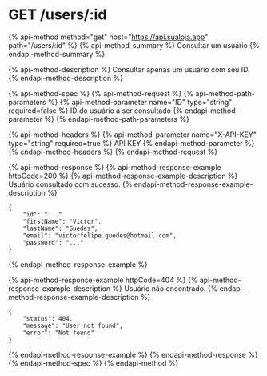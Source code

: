 # GET /users/:id

{% api-method method="get" host="https://api.sualoja.app" path="/users/:id" %}
{% api-method-summary %}
Consultar um usuário
{% endapi-method-summary %}

{% api-method-description %}
Consultar apenas um usuário com seu ID.
{% endapi-method-description %}

{% api-method-spec %}
{% api-method-request %}
{% api-method-path-parameters %}
{% api-method-parameter name="ID" type="string" required=false %}
ID do usuário a ser consultado
{% endapi-method-parameter %}
{% endapi-method-path-parameters %}

{% api-method-headers %}
{% api-method-parameter name="X-API-KEY" type="string" required=true %}
API KEY
{% endapi-method-parameter %}
{% endapi-method-headers %}
{% endapi-method-request %}

{% api-method-response %}
{% api-method-response-example httpCode=200 %}
{% api-method-response-example-description %}
Usuário consultado com sucesso.
{% endapi-method-response-example-description %}

```
{
    "id": "..."
    "firstName": "Victor",
    "lastName": "Guedes",
    "email": "victorfelipe.guedes@hotmail.com",
    "password": "..."
}
```
{% endapi-method-response-example %}

{% api-method-response-example httpCode=404 %}
{% api-method-response-example-description %}
Usuário não encontrado.
{% endapi-method-response-example-description %}

```
{
    "status": 404,
    "message": "User not found",
    "error": "Not found"
}
```
{% endapi-method-response-example %}
{% endapi-method-response %}
{% endapi-method-spec %}
{% endapi-method %}

